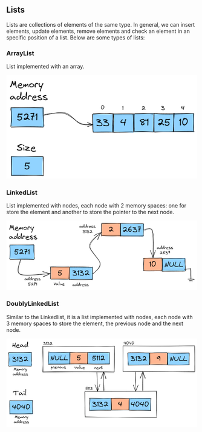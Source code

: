## Lists

Lists are collections of elements of the same type. In general, we can insert elements, update elements, remove elements and check an element in an specific position of a list. Below are some types of lists:

### ArrayList

List implemented with an array.

![image info](./img/arraylist.png)

### LinkedList

List implemented with nodes, each node with 2 memory spaces: one for store the element and another to store the pointer to the next node.

![image info](./img/linkedlist.png)

### DoublyLinkedList

Similar to the Linkedlist, it is a list implemented with nodes, each node with 3 memory spaces to store the element, the previous node and the next node.

![image info](./img/doublylinkedlist.png)

